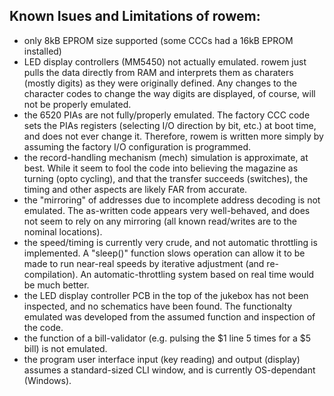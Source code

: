 Known Isues and Limitations of rowem:
------------------------------------
- only 8kB EPROM size supported (some CCCs had a 16kB EPROM installed)
- LED display controllers (MM5450) not actually emulated.  rowem just pulls the data directly from RAM and interprets them as charaters (mostly digits) as they were originally defined.  Any changes to the character codes to change the way digits are displayed, of course, will not be properly emulated.
- the 6520 PIAs are not fully/properly emulated.  The factory CCC code sets the PIAs registers (selecting I/O direction by bit, etc.) at boot time, and does not ever change it.  Therefore, rowem is written more simply by assuming the factory I/O configuration is programmed.
- the record-handling mechanism (mech) simulation is approximate, at best.  While it seem to fool the code into believing the magazine as turning (opto cycling), and that the transfer succeeds (switches), the timing and other aspects are likely FAR from accurate.
- the "mirroring" of addresses due to incomplete address decoding is not emulated.  The as-written code appears very well-behaved, and does not seem to rely on any mirroring (all known read/writes are to the nominal locations).
- the speed/timing is currently very crude, and not automatic throttling is implemented.  A "sleep()" function slows operation can allow it to be made to run near-real speeds by iterative adjustment (and re-compilation).  An automatic-throttling system based on real time would be much better.
- the LED display controller PCB in the top of the jukebox has not been inspected, and no schematics have been found.  The functionalty emulated was developed from the assumed function and inspection of the code.
- the function of a bill-validator (e.g. pulsing the $1 line 5 times for a $5 bill) is not emulated.
- the program user interface input (key reading) and output (display) assumes a standard-sized CLI window, and is currently OS-dependant (Windows).
